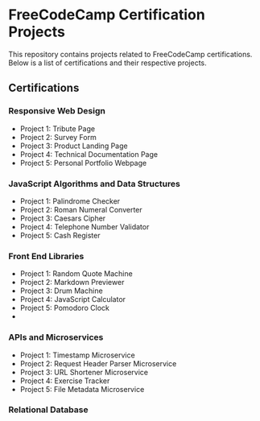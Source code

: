 # FreeCodeCamp Certification Projects

This repository contains projects related to FreeCodeCamp certifications. Below is a list of certifications and their respective projects.

## Certifications

### Responsive Web Design

- Project 1: Tribute Page
- Project 2: Survey Form
- Project 3: Product Landing Page
- Project 4: Technical Documentation Page
- Project 5: Personal Portfolio Webpage

### JavaScript Algorithms and Data Structures

- Project 1: Palindrome Checker
- Project 2: Roman Numeral Converter
- Project 3: Caesars Cipher
- Project 4: Telephone Number Validator
- Project 5: Cash Register

### Front End Libraries

- Project 1: Random Quote Machine
- Project 2: Markdown Previewer
- Project 3: Drum Machine
- Project 4: JavaScript Calculator
- Project 5: Pomodoro Clock
-

### APIs and Microservices

- Project 1: Timestamp Microservice
- Project 2: Request Header Parser Microservice
- Project 3: URL Shortener Microservice
- Project 4: Exercise Tracker
- Project 5: File Metadata Microservice

### Relational Database
